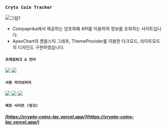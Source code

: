 ### `Cryto Coin Tracker`
![그림1](https://github.com/JunDemi/crypto-coins/assets/26836516/4c445fe2-5cf6-404e-84cf-7ae0b2f3d678)
- Coinpaprika에서 제공하는 암호화폐 API를 이용하여 정보를 조회하는 사이트입니다.
- ApexChart의 캔들스틱 그래프, ThemeProvider를 이용한 다크모드, 라이트모드의 디자인도 구현하였습니다.
#### `프레임워크 & 언어`
<img src="https://img.shields.io/badge/React-61DAFB?style=for-the-badge&logo=react&logoColor=ffffff"/> <img src="https://img.shields.io/badge/TypeScript-3178C6?style=for-the-badge&logo=typescript&logoColor=ffffff"/>
#### `사용 라이브러리`
<img src="https://img.shields.io/badge/React Query-FF4154?style=for-the-badge&logo=reactquery&logoColor=ffffff"/> <img src="https://img.shields.io/badge/ApexChart.js-1ce284?style=for-the-badge"/> <img src="https://img.shields.io/badge/Styled Components-DB7093?style=for-the-badge&logo=styledcomponents&logoColor=ffffff"/>
#### `배포 사이트 (링크)`
##### [https://crypto-coins-lac.vercel.app/](https://crypto-coins-lac.vercel.app/)

